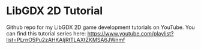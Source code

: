 # LibGDX 2D Tutorial
Github repo for my LibGDX 2D game development tutorials on YouTube. You can find this tutorial series here: <a href="https://www.youtube.com/playlist?list=PLrnO5Pu2zAHKAIjRtTLAXtZKMSA6JWnmf">https://www.youtube.com/playlist?list=PLrnO5Pu2zAHKAIjRtTLAXtZKMSA6JWnmf</a>
